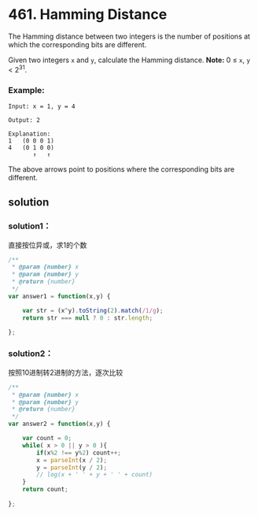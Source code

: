 # 461. Hamming Distance

The Hamming distance between two integers is the number of positions at which the corresponding bits are different.

Given two integers `x` and `y`, calculate the Hamming distance.
**Note:**
0 ≤ `x`, `y` < 2<sup>31</sup>.
### Example:
	Input: x = 1, y = 4

    Output: 2
    
    Explanation:
    1   (0 0 0 1)
    4   (0 1 0 0)
           ↑   ↑

The above arrows point to positions where the corresponding bits are different.

## solution
### solution1：
直接按位异或，求1的个数
```javascript
/**
 * @param {number} x
 * @param {number} y
 * @return {number}
 */
var answer1 = function(x,y) {

    var str = (x^y).toString(2).match(/1/g);
    return str === null ? 0 : str.length;

};
```

### solution2：
按照10进制转2进制的方法，逐次比较
```javascript
/**
 * @param {number} x
 * @param {number} y
 * @return {number}
 */
var answer2 = function(x,y) {

    var count = 0;
    while( x > 0 || y > 0 ){
        if(x%2 !== y%2) count++;
        x = parseInt(x / 2);
        y = parseInt(y / 2);
        // log(x + ' ' + y + ' ' + count)
    }
    return count;
    
};
```
	
